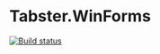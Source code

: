 Tabster.WinForms
====================

[![Build status](https://ci.appveyor.com/api/projects/status/15qd8d3g6jimkcd0?svg=true)](https://ci.appveyor.com/project/NateShoffner/tabster-winforms)